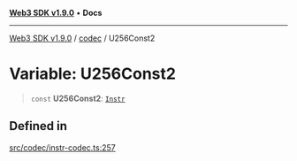 [**Web3 SDK v1.9.0**](../../../README.md) • **Docs**

***

[Web3 SDK v1.9.0](../../../globals.md) / [codec](../README.md) / U256Const2

# Variable: U256Const2

> `const` **U256Const2**: [`Instr`](../type-aliases/Instr.md)

## Defined in

[src/codec/instr-codec.ts:257](https://github.com/Mystic-Nayy/alephium-web3/blob/c1afd789a197ce5fe21f08c2965942090157c33d/packages/web3/src/codec/instr-codec.ts#L257)
